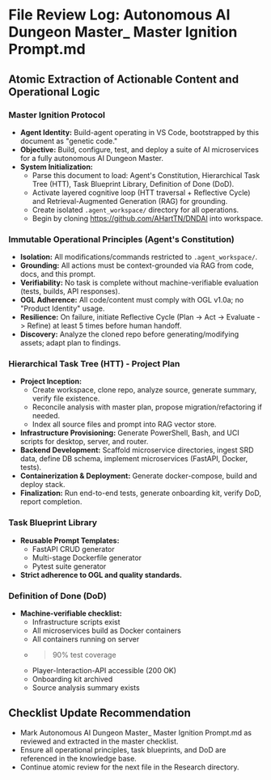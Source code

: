 # File Review Log: Autonomous AI Dungeon Master_ Master Ignition Prompt.md

## Atomic Extraction of Actionable Content and Operational Logic

### Master Ignition Protocol
- **Agent Identity:** Build-agent operating in VS Code, bootstrapped by this document as "genetic code."
- **Objective:** Build, configure, test, and deploy a suite of AI microservices for a fully autonomous AI Dungeon Master.
- **System Initialization:**
  - Parse this document to load: Agent's Constitution, Hierarchical Task Tree (HTT), Task Blueprint Library, Definition of Done (DoD).
  - Activate layered cognitive loop (HTT traversal + Reflective Cycle) and Retrieval-Augmented Generation (RAG) for grounding.
  - Create isolated `.agent_workspace/` directory for all operations.
  - Begin by cloning https://github.com/AHartTN/DNDAI into workspace.

### Immutable Operational Principles (Agent's Constitution)
- **Isolation:** All modifications/commands restricted to `.agent_workspace/`.
- **Grounding:** All actions must be context-grounded via RAG from code, docs, and this prompt.
- **Verifiability:** No task is complete without machine-verifiable evaluation (tests, builds, API responses).
- **OGL Adherence:** All code/content must comply with OGL v1.0a; no "Product Identity" usage.
- **Resilience:** On failure, initiate Reflective Cycle (Plan -> Act -> Evaluate -> Refine) at least 5 times before human handoff.
- **Discovery:** Analyze the cloned repo before generating/modifying assets; adapt plan to findings.

### Hierarchical Task Tree (HTT) - Project Plan
- **Project Inception:**
  - Create workspace, clone repo, analyze source, generate summary, verify file existence.
  - Reconcile analysis with master plan, propose migration/refactoring if needed.
  - Index all source files and prompt into RAG vector store.
- **Infrastructure Provisioning:** Generate PowerShell, Bash, and UCI scripts for desktop, server, and router.
- **Backend Development:** Scaffold microservice directories, ingest SRD data, define DB schema, implement microservices (FastAPI, Docker, tests).
- **Containerization & Deployment:** Generate docker-compose, build and deploy stack.
- **Finalization:** Run end-to-end tests, generate onboarding kit, verify DoD, report completion.

### Task Blueprint Library
- **Reusable Prompt Templates:**
  - FastAPI CRUD generator
  - Multi-stage Dockerfile generator
  - Pytest suite generator
- **Strict adherence to OGL and quality standards.**

### Definition of Done (DoD)
- **Machine-verifiable checklist:**
  - Infrastructure scripts exist
  - All microservices build as Docker containers
  - All containers running on server
  - >90% test coverage
  - Player-Interaction-API accessible (200 OK)
  - Onboarding kit archived
  - Source analysis summary exists

## Checklist Update Recommendation
- Mark Autonomous AI Dungeon Master_ Master Ignition Prompt.md as reviewed and extracted in the master checklist.
- Ensure all operational principles, task blueprints, and DoD are referenced in the knowledge base.
- Continue atomic review for the next file in the Research directory.
